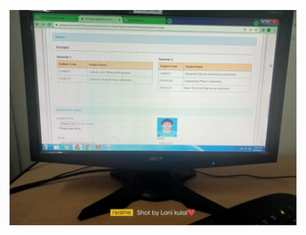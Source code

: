 
![vcvc](https://github.com/ksooryakrishna1/Analysis-Of-The-Online-Education-System/blob/main/3.jpeg)
